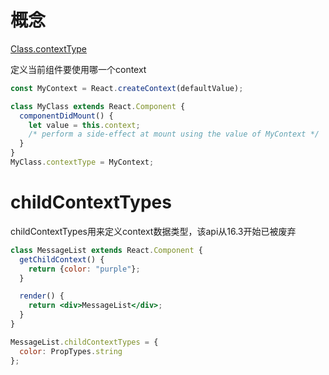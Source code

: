 # 概念

[Class.contextType](/react/interview/interview7?id=classcontexttype)

定义当前组件要使用哪一个context

```jsx
const MyContext = React.createContext(defaultValue);

class MyClass extends React.Component {
  componentDidMount() {
    let value = this.context;
    /* perform a side-effect at mount using the value of MyContext */
  }
}
MyClass.contextType = MyContext;
```

# childContextTypes

childContextTypes用来定义context数据类型，该api从16.3开始已被废弃

```jsx
class MessageList extends React.Component {
  getChildContext() {
    return {color: "purple"};
  }

  render() {
    return <div>MessageList</div>;
  }
}

MessageList.childContextTypes = {
  color: PropTypes.string
};
```